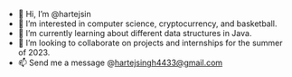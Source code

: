 - 👋 Hi, I’m @hartejsin
- 👀 I’m interested in computer science, cryptocurrency, and basketball.
- 🌱 I’m currently learning about different data structures in Java.
- 💞️ I’m looking to collaborate on projects and internships for the summer of 2023.
- 📫 Send me a message @hartejsingh4433@gmail.com

<!---
hartejsin/hartejsin is a ✨ special ✨ repository because its `README.md` (this file) appears on your GitHub profile.
You can click the Preview link to take a look at your changes.
--->
